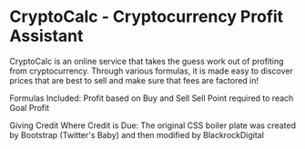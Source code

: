 # CryptoCalc - Cryptocurrency Profit Assistant
CryptoCalc is an online service that takes the guess work out of profiting from cryptocurrency. Through various formulas, it is made easy to discover prices that are best to sell and make sure that fees are factored in!

Formulas Included:
  Profit based on Buy and Sell 
  Sell Point required to reach Goal Profit
  


Giving Credit Where Credit is Due:
	The original CSS boiler plate was created by Bootstrap (Twitter's Baby) and then modified by BlackrockDigital


